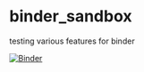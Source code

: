 # binder_sandbox

testing various features for binder

[![Binder](https://mybinder.org/badge_logo.svg)](https://mybinder.org/v2/gh/mmatyi/binder_sandbox/HEAD)
